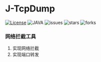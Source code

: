 # J-TcpDump
[![License](https://img.shields.io/github/license/jiangqiang2020/J-TcpDump)](https://www.apache.org/licenses/LICENSE-2.0)
![JAVA](https://img.shields.io/badge/JAVA-11+-green.svg)
![issues](https://img.shields.io/github/issues/jiangqiang2020/J-TcpDump)
![stars](https://img.shields.io/github/stars/jiangqiang2020/J-TcpDump)
![forks](https://img.shields.io/github/forks/jiangqiang2020/J-TcpDump)

### 网络拦截工具
1. 实现网络拦截
2. 实现端口转发